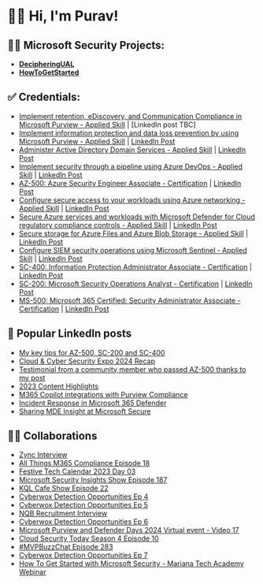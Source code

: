 <h1>👋🏽 Hi, I'm Purav!</h1>

<h2>👨‍💻 Microsoft Security Projects:</h2>

- <b>[DecipheringUAL](https://github.com/PuravsPoint/DecipheringUAL)</b>
- <b>[HowToGetStarted](https://github.com/PuravsPoint/HowToGetStarted)</b>
 
<h2>✅ Credentials:</h2>

- [Implement retention, eDiscovery, and Communication Compliance in Microsoft Purview - Applied Skill](https://learn.microsoft.com/api/credentials/share/en-gb/PuravD-9957/463DEB754E2849F0?sharingId=MVP_388101) | [LinkedIn post TBC]
- [Implement information protection and data loss prevention by using Microsoft Purview - Applied Skill](https://learn.microsoft.com/en-gb/users/puravd-9957/credentials/5a6d62018db2ff30) | [LinkedIn Post](https://www.linkedin.com/feed/update/urn:li:activity:7245333956806471680/)
- [Administer Active Directory Domain Services - Applied Skill](https://learn.microsoft.com/api/credentials/share/en-gb/PuravD-9957/DE51C5D59C528CAA) | [LinkedIn Post](https://www.linkedin.com/feed/update/urn:li:activity:7213821226983550976)
- [Implement security through a pipeline using Azure DevOps - Applied Skill](https://learn.microsoft.com/en-gb/users/puravd-9957/credentials/6c25336861efb1f6) | [LinkedIn Post](https://www.linkedin.com/feed/update/urn:li:activity:7142586353858351104/)
- [AZ-500: Azure Security Engineer Associate - Certification](https://learn.microsoft.com/en-gb/users/puravd-9957/credentials/93e77b09ede7e13a) | [LinkedIn Post](https://www.linkedin.com/feed/update/urn:li:activity:7135921809786298368/)
- [Configure secure access to your workloads using Azure networking - Applied Skill](https://learn.microsoft.com/en-gb/users/puravd-9957/credentials/e89eca3a18efe35a) | [LinkedIn Post](https://www.linkedin.com/feed/update/urn:li:activity:7134933904666292224/)
- [Secure Azure services and workloads with Microsoft Defender for Cloud regulatory compliance controls - Applied Skill](https://learn.microsoft.com/en-gb/users/puravd-9957/credentials/cca2ab0c8b2ad5d9) | [LinkedIn Post](https://www.linkedin.com/feed/update/urn:li:activity:7131686531047550976/)
- [Secure storage for Azure Files and Azure Blob Storage - Applied Skill](https://learn.microsoft.com/en-gb/users/puravd-9957/credentials/7ed8461bc185f502) | [LinkedIn Post](https://www.linkedin.com/feed/update/urn:li:activity:7126908208589238272/)
- [Configure SIEM security operations using Microsoft Sentinel - Applied Skill](https://learn.microsoft.com/api/credentials/share/en-gb/PuravD-9957/4DD96D95628989BA) | [LinkedIn Post](https://www.linkedin.com/feed/update/urn:li:activity:7125185465216823298/)
- [SC-400: Information Protection Administrator Associate - Certification](https://learn.microsoft.com/en-gb/users/puravd-9957/credentials/f945269a5796d576) | [LinkedIn Post](https://www.linkedin.com/feed/update/urn:li:activity:7057654281146916865)
- [SC-200: Microsoft Security Operations Analyst - Certification](https://learn.microsoft.com/en-gb/users/puravd-9957/credentials/832f0a579bdb4c5b) | [LinkedIn Post](https://www.linkedin.com/feed/update/urn:li:activity:6960094470067396608/)
- [MS-500: Microsoft 365 Certified: Security Administrator Associate - Certification](https://learn.microsoft.com/en-gb/users/puravd-9957/credentials/f25719711e750939) | [LinkedIn Post](https://www.linkedin.com/feed/update/urn:li:activity:6991352082121248769/)


<h2>📝 Popular LinkedIn posts</h2>

- [My key tips for AZ-500, SC-200 and SC-400](https://www.linkedin.com/feed/update/urn:li:activity:7150047254576336896)
- [Cloud & Cyber Security Expo 2024 Recap](https://www.linkedin.com/feed/update/urn:li:activity:7171854650491523072)
- [Testimonial from a community member who passed AZ-500 thanks to my post](https://www.linkedin.com/feed/update/urn:li:activity:7174851408800665601/)
- [2023 Content Highlights](https://www.linkedin.com/feed/update/urn:li:activity:7146631199279501312)
- [M365 Copilot integrations with Purview Compliance](https://www.linkedin.com/feed/update/urn:li:activity:7126549292089012224/)
- [Incident Response in Microsoft 365 Defender](https://www.linkedin.com/feed/update/urn:li:activity:7074266914918653952)
- [Sharing MDE Insight at Microsoft Secure](https://www.linkedin.com/feed/update/urn:li:activity:7049428053566869505)

<h2>🤝🏽 Collaborations</h2>

- [Zync Interview](https://youtu.be/gmiwYLo8YIk)
- [All Things M365 Compliance Episode 18](https://youtu.be/viKiu-PZ7tQ)
- [Festive Tech Calendar 2023 Day 03](https://youtu.be/osJ1L4wNgFc)
- [Microsoft Security Insights Show Episode 187](https://youtu.be/IgzdBDPe0hU)
- [KQL Cafe Show Episode 22](https://youtu.be/iz6UPgOjD-k)
- [Cyberwox Detection Opportunities Ep 4](https://youtu.be/tmzHDI9JUaY)
- [Cyberwox Detection Opportunities Ep 5](https://youtu.be/MRgESGQlwEo)
- [NQB Recruitment Interview](https://youtu.be/SW8jpgreDfs)
- [Cyberwox Detection Opportunities Ep 6](https://youtu.be/ve7jfRLY_ZM)
- [Microsoft Purview and Defender Days 2024 Virtual event - Video 17](https://youtu.be/7v6uY5Z3ie8)
- [Cloud Security Today Season 4 Episode 10](https://www.cloudsecuritytoday.com/1723279/15505088-microsoft-365-incident-response)
- [#MVPBuzzChat Episode 283](https://youtu.be/8_tnQfU31gs)
- [Cyberwox Detection Opportunities Ep 7](https://youtu.be/cBxVg8wItAQ)
- [How To Get Started with Microsoft Security - Mariana Tech Academy Webinar](https://youtu.be/QKnDXzz4yx0&t=1384)
